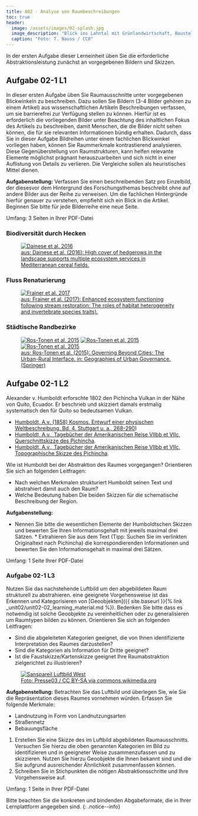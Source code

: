 ```yaml
---
title: A02 - Analyse von Raumbeschreibungen
toc: true
header:
  image: /assets/images/02-splash.jpg
  image_description: "Blick ins Lahntal mit Grünlandwirtschaft, Baustelle für Stromtrassen und Regenbogen."
  caption: "Foto: T. Nauss / CC0"
---
```


In der ersten Aufgabe dieser Lerneinheit üben Sie die erforderliche Abstraktionsleistung zunächst an vorgegebenen Bildern und Skizzen.

## Aufgabe 02-1 L1

In dieser ersten Aufgabe üben Sie Raumausschnitte unter vorgegebenen Blickwinkeln zu beschreiben. Dazu sollen Sie Bildern (3-4 Bilder gehören zu einem Artikel) aus wissenschaftlichen Artikeln Beschreibungen verfassen, um sie barrierefrei zur Verfügung stellen zu können. Hierfür ist es erforderlich die vorliegenden Bilder unter Beachtung des inhaltlichen Fokus des Artikels zu beschreiben, damit Menschen, die die Bilder nicht sehen können, die für sie relevanten Informationen bündig erhalten. Dadurch, dass Sie in dieser Aufgabe Bildreihen unter einem fachlichen Blickwinkel vorliegen haben, können Sie Raummerkmale kontrastierend analysieren. Diese Gegenüberstellung von Raumstrukturen, kann helfen relevante Elemente möglichst prägnant herauszuarbeiten und sich nicht in einer Auflistung von Details zu verlieren. Die Vergleiche sollen als heuristisches Mittel dienen.

**Aufgabenstellung:**
Verfassen Sie einen beschreibenden Satz pro Einzelbild, der diesesvor dem Hintergrund des Forschungsthemas beschreibt ohne auf andere Bilder aus der Reihe zu verweisen. Um die fachlichen Hintergründe hierfür genauer zu verstehen, empfiehlt sich ein Blick in die Artikel. Beginnen Sie bitte für jede Bilderreihe eine neue Seite.

Umfang: 3 Seiten in Ihrer PDF-Datei

### Biodiversität durch Hecken
<figure>
	<a href="https://besjournals.onlinelibrary.wiley.com/cms/asset/49072000-0c42-42a2-b925-a34d2cd4f6e4/jpe12747-fig-0001-m.jpg"><img src="https://besjournals.onlinelibrary.wiley.com/cms/asset/49072000-0c42-42a2-b925-a34d2cd4f6e4/jpe12747-fig-0001-m.jpg" alt="Dainese et al. 2016"></a>
	<figcaption><a href="https://besjournals.onlinelibrary.wiley.com/doi/full/10.1111/1365-2664.12747"> aus: Dainese et al. (2016): High cover of hedgerows in the landscape supports multiple ecosystem services in Mediterranean cereal fields.</a></figcaption>
</figure>

### Fluss Renaturierung
<figure>
	<a href="https://besjournals.onlinelibrary.wiley.com/cms/asset/255e7bc8-499e-465c-a1d5-6874aba5d33e/jpe12932-fig-0001-m.jpg"><img src="https://besjournals.onlinelibrary.wiley.com/cms/asset/255e7bc8-499e-465c-a1d5-6874aba5d33e/jpe12932-fig-0001-m.jpg" alt="Frainer et al. 2017"></a>
	<figcaption><a href="https://besjournals.onlinelibrary.wiley.com/doi/full/10.1111/1365-2664.12932"> aus: Frainer et al. (2017): Enhanced ecosystem functioning following stream restoration: The roles of habitat heterogeneity and invertebrate species traits).</a></figcaption>
</figure>

### Städtische Randbezirke
<figure>
	<a href="https://media.springernature.com/lw785/springer-static/image/chp%3A10.1007%2F978-3-319-21272-2_5/MediaObjects/327100_1_En_5_Fig2_HTML.jpg"><img src="https://media.springernature.com/lw785/springer-static/image/chp%3A10.1007%2F978-3-319-21272-2_5/MediaObjects/327100_1_En_5_Fig2_HTML.jpg" alt="Ros-Tonen et al. 2015"></a>
  	<a href="https://media.springernature.com/lw785/springer-static/image/chp%3A10.1007%2F978-3-319-21272-2_5/MediaObjects/327100_1_En_5_Fig3_HTML.jpg"><img src="https://media.springernature.com/lw785/springer-static/image/chp%3A10.1007%2F978-3-319-21272-2_5/MediaObjects/327100_1_En_5_Fig3_HTML.jpg" alt="Ros-Tonen et al. 2015"></a>
    	<a href="https://media.springernature.com/lw785/springer-static/image/chp%3A10.1007%2F978-3-319-21272-2_5/MediaObjects/327100_1_En_5_Fig4_HTML.jpg"><img src="https://media.springernature.com/lw785/springer-static/image/chp%3A10.1007%2F978-3-319-21272-2_5/MediaObjects/327100_1_En_5_Fig4_HTML.jpg" alt="Ros-Tonen et al. 2015"></a>
	<figcaption><a href="https://link.springer.com/chapter/10.1007/978-3-319-21272-2_5">
		aus: Ros-Tonen et al. (2015): Governing Beyond Cities: The Urban-Rural Interface. in: Geographies of Urban Governance. (Springer) </a></figcaption>
</figure>


## Aufgabe 02-1 L2
Alexander v. Humboldt erforschte 1802 den Pichincha Vulkan in der Nähe von Quito, Ecuador. Er beschrieb und skizziert damals erstmalig systematisch den für Quito so bedeutsamen Vulkan.

* [Humboldt, A.v. (1858) Kosmos. Entwurf einer physischen Weltbeschreibung. Bd. 4. Stuttgart u. a., 268-290](https://www.projekt-gutenberg.org/humbolda/kosmos/kosmos.html#kos424))
* [Humboldt, A.v., Tagebücher der Amerikanischen Reise VIIbb et VIIc, Querschnittskizze des Pichincha](https://digital.staatsbibliothek-berlin.de/werkansicht?PPN=PPN779884310&PHYSID=PHYS_0806&view=overview-toc&DMDID=DMDLOG_0001).
* [Humboldt, A.v., Tagebücher der Amerikanischen Reise VIIbb et VIIc, Topographische Skizze des Pichincha](https://digital.staatsbibliothek-berlin.de/werkansicht?PPN=PPN779884310&PHYSID=PHYS_0820&view=overview-toc&DMDID=DMDLOG_0001).

Wie ist Humboldt bei der Abstraktion des Raumes vorgegangen? Orientieren Sie sich an folgenden Leitfragen:
* Nach welchen Merkmalen strukturiert Humboldt seinen Text und abstrahiert damit auch den Raum?
* Welche Bedeutung haben Die beiden Skizzen für die schematische Beschreibung der Region.

**Aufgabenstellung:**
* Nennen Sie bitte die wesentlichen Elemente der Humboldtschen Skizzen und bewerten Sie Ihren Informationsgehalt mit jeweils maximal drei Sätzen. * Extrahieren Sie aus dem Text (Tipp: Suchen Sie im verlinkten Originaltext nach Pichincha) die korrespondierenden Informationen und bewerten Sie den Informationsgehalt in maximal drei Sätzen.

Umfang: 1 Seite Ihrer PDF-Datei


### Aufgabe 02-1 L3
Nutzen Sie das nachstehende Luftbild um den abgebildeten Raum strukturell zu abstrahieren. eine geeignete Vorgehensweise ist das Erkennen und Kategorisieren von [Geoobjekten]({{ site.baseurl }}{% link _unit02/unit02-02_learning_material.md %}). Bedenken Sie bitte dass es notwendig ist solche Geoobjekte zu vereinheitlichen oder zu generalisieren um Raumtypen bilden zu können. Orientieren Sie sich an folgenden Leitfragen:
* Sind die abgeleiteten Kategorien geeignet, die von Ihnen identifizierte Interpretation des Raumes darzustellen?
* Sind die Kategorien als Information für Dritte geeignet?
* Ist die Faustskizze/Kartenskizze  geeignet Ihre Raumabstraktion zielgerichtet zu illustrieren?

<figure>
	<a href="https://upload.wikimedia.org/wikipedia/commons/2/2c/Sanspareil_Luftbild_West.jpg"><img src="https://upload.wikimedia.org/wikipedia/commons/2/2c/Sanspareil_Luftbild_West.jpg" alt="Sanspareil Luftbild West"></a>
	<figcaption><a href="https://commons.wikimedia.org/wiki/File:Sanspareil_Luftbild_West.jpg">Foto: Presse03 / CC BY-SA via commons.wikimedia.org</a></figcaption>
</figure>


**Aufgabenstellung:** Betrachten Sie das Luftbild und überlegen Sie, wie Sie die Repräsentation dieses Raumes vornehmen würden. Erfassen Sie folgende Merkmale:


* Landnutzung in Form von Landnutzungsarten
* Straßennetz
* Bebauungsfläche

 1. Erstellen Sie eine Skizze des im Luftbild abgebildeten Raumausschnitts. Versuchen Sie hierzu die oben genannten Kategorien im Bild zu identifizieren und in geeigneter Weise zusammenzufassen und zu skizzieren. Nutzen Sie hierzu Geoobjekte die Ihnen bekannt sind und die Sie aufgrund ausreichender Ähnlichkeit zusammenfassen können.
 2. Schreiben Sie in Stichpunkten die nötigen Abstraktionsschritte und Ihre Vorgehensweise auf.

Umfang: 1 Seite in Ihrer PDF-Datei

Bitte beachten Sie die konkreten und bindenden Abgabeformate, die in Ihrer Lernplattform angegeben sind.
{: .notice--info}


<!---
Für die erste Aufgabe machen wir ein Gedankenexperiment. Stellen Sie sich vor, dass Sie fünf der folgenden Bilder jeweils im Rahmen einer wissenschaftlichen Studie gemacht haben. Sie haben also insgesamt fünf Studien durchgeführt. Für die Publikation der Studien in getrennten wissenschaftlichen Artikeln nutzen sie das jeweils zugehörige Bild, um Ihr Forschungsthema zu illustrieren. Da die Artikel auch online veröffentlicht werden, fügen Sie nicht nur das Bild ein, sondern Hinterlegen auch eine Bildbeschreibung um die Barrierefreiheit zu unterstützten. Die Bildbeschreibung soll dabei auf Ihr Forschungsthema fokussieren und nicht das Bild ganz allgemein beschreiben.

{% include gallery_collection gallery_path = "images/unit02-04_assignment_02-1/L1" caption = "Raumbilder" %}
-->
